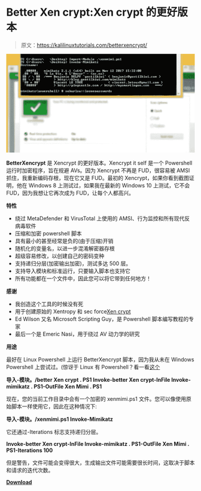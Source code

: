 # Better Xen crypt:Xen crypt 的更好版本

> 原文：<https://kalilinuxtutorials.com/betterxencrypt/>

[![BetterXencrypt : A Better Version Of Xencrypt](img//d11a2bc84a8e0667bdcd8e239ee10a4c.png "BetterXencrypt : A Better Version Of Xencrypt")](https://1.bp.blogspot.com/-wjEj8_87fvg/YIiAfsiDTHI/AAAAAAAAI3g/2ZQOKCzcDbgbhvEp7M5_M2KCM2gAw0iZQCLcBGAsYHQ/s728/BetterXencrypt%25281%2529.png)

**BetterXencrypt** 是 Xencrypt 的更好版本。Xencrypt it self 是一个 Powershell 运行时加密程序，旨在规避 AVs。因为 Xencrypt 不再是 FUD，很容易被 AMSI 抓住，我重新编码存根，现在它又是 FUD。最初的 Xencrypt，如果你看到截图证明，他在 Windows 8 上测试过，如果我在最新的 Windows 10 上测试，它不会 FUD，因为我想让它再次成为 FUD，让每个人都高兴。

**特性**

*   绕过 MetaDefender 和 VirusTotal 上使用的 AMSI、行为监控和所有现代反病毒软件
*   压缩和加密 powershell 脚本
*   具有最小的甚至经常是负的(由于压缩)开销
*   随机化的变量名，以进一步混淆解密器存根
*   超级容易修改，以创建自己的密码变种
*   支持递归分层(加密输出加密)，测试多达 500 层。
*   支持导入模块和标准运行，只要输入脚本也支持它
*   所有功能都在一个文件中，因此您可以将它带到任何地方！

**感谢**

*   我创造这个工具的时候没有死
*   用于创建原始的 Xentropy 和 sec force[Xen crypt](https://github.com/the-xentropy/xencrypt)
*   Ed Wilson 又名 Microsoft Scripting Guy，是 Powershell 脚本编写教程的专家
*   最后一个是 Emeric Nasi，用于绕过 AV 动力学的研究

**用途**

最好在 Linux Powershell 上运行 BetterXencrypt 脚本，因为我从未在 Windows Powershell 上尝试过。(惊讶于 Linux 有 Powershell？看一看[这个](https://docs.microsoft.com/en-us/powershell/scripting/install/installing-powershell-core-on-linux?view=powershell-7.1)

**导入-模块。/better Xen crypt . PS1 Invoke-better Xen crypt-InFile Invoke-mimikatz . PS1-OutFile Xen Mimi . PS1**

现在，您的当前工作目录中会有一个加密的 xenmimi.ps1 文件。您可以像使用原始脚本一样使用它，因此在这种情况下:

**导入-模块。/xenmimi.ps1 Invoke-Mimikatz**

它还通过-Iterations 标志支持递归分层。

**Invoke-better Xen crypt-InFile Invoke-mimikatz . PS1-OutFile Xen Mimi . PS1-Iterations 100**

但是警告，文件可能会变得很大，生成输出文件可能需要很长时间，这取决于脚本和请求的迭代次数。

[**Download**](https://github.com/GetRektBoy724/BetterXencrypt)
